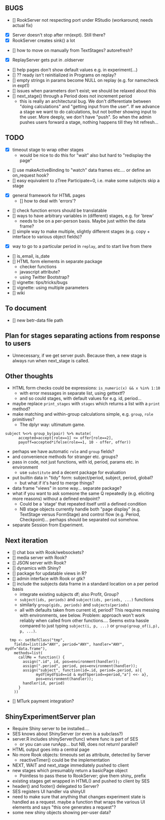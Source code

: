 BUGS
----

- [] RookServer not respecting port under RStudio (workaround; needs actual fix)
- [x] Server doesn't stop after rm(expt). Still there?
- [x] RookServer creates sink() a lot
- [] how to move on manually from TextStages? autorefresh?
- [x] ReplayServer gets put in .oldserver
- [] help pages don't show default values e.g. in experiment(...)
- [] ?? ready isn't reinitialized in Programs on replay?
- [] empty strings in params become NULL on replay (e.g. for namecheck in expt1)
- [] issues when parameters don't exist; we should be relaxed about this
- [] next_stage() through a Period does not increment period
  - this is really an architectural bug. We don't differentiate between
  "doing calculations" and "getting input from the user". If we advance a stage
  we want to do calculations, but not bother showing input to the user. 
  More deeply, we don't have "push". So when the admin pushes users forward
  a stage, nothing happens till they hit refresh...

TODO
----
- [x] timeout stage to wrap other stages
  - would be nice to do this for "wait" also but hard to "redisplay the page"
- [] use makeActiveBinding to "watch" data frames etc.... or define
  an on_request hook?
- [] easy equivalent to zTree Participate=0, i.e. make some subjects skip a stage
- [x] general framework for HTML pages
  - [] how to deal with 'errors'?
- [] check function errors should be translatable
- [] ways to have arbitrary variables in (different) stages, e.g. for 'brew'
  - needs to be on a per-person basis. Maybe just within the data frame?
- [] simple way to make multiple, slightly different stages (e.g. copy +
  interface to various object fields)?
- [x] way to go to a particular period in `replay`, and to start live from
  there
- [] is_email, is_date
- [] HTML form elements in separate package
  - checker functions
  - javascript attribute?
  - using Twitter Bootstrap?
- [] vignette: tips/tricks/bugs
- [] vignette: using multiple parameters
- [] wiki

To document
-----------
- [] new betr-data file path

Plan for stages separating actions from response to users
---------------------------------------------------------

- Unnecessary, if we get server push. Because then,
  a new stage is always run when next_stage is called.

Other thoughts
--------------
- HTML form checks could be expressions: `is_numeric(x) && x %in% 1:10`
  - with error messages in separate list, using gettextf?
  - and so could stages, with default values for e.g. id, period...
- maybe replace `print_stages` with `stages` which returns a list with
  a `print` method?
- make matching and within-group calculations simple, e.g. 
  `group`, `role` primitives?
  - The dplyr way: ultimatum game.

```splus
subject %<>% group_by(pair) %>% mutate(
      accepted=accept[role==1] <= offer[role==2], 
      payoff=accepted*ifelse(role==1, 10 - offer, offer))
```
  - perhaps we have automatic `role` and `group` fields?
  - and convenience methods for stranger etc. groups?
- pass in code, not just functions, with id, period, params etc. in environment
  - use `substitute` and a decent package for evaluation
- put builtin data in "tidy" form: subject/period, subject, period, global?
  - but what if it's hard to merge things?
- data frame "views" in some way... separate package?
- what if you want to ask someone the same Q repeatedly (e.g. eliciting more
reasons) without a defined endpoint? 
  - Could be a 'stage' that repeated itself until a defined condition
  - NB stage objects currently handle both "page display" (e.g. TextStage
    versus FormStage) and control flow (e.g. Period, Checkpoint)... perhaps
    should be separated out somehow.
- separate Session from Experiment.


Next iteration
--------------
- [] chat box with Rook/websockets?
- [] media server with Rook?
- [] JSON server with Rook?
- [] dynamics with Shiny?
- [] package for updatable views in R?
- [] admin interface with Rook or gtk?
- [] include the subjects data frame in a standard location on a per period basis
  - integrate existing subjects df; also Profit, Group?
  - `subject(ids, periods)` and `subject(ids, periods, ...)` functions
  - similarly `group(gids, periods)` and `subjects(periods)`
  - all with defaults taken from current id, period? This requires
  messing with environments, see below. Problem: approach won't work
  reliably when called from other functions.... Seems extra hassle compared
  to just typing `subject(i, p, ...)` or `group(group_of(i,p), p, ...)`.
  
```splus
  tmp <- setRefClass("tmp", 
    fields=list(id="ANY", period="ANY", handler="ANY", mydf="data.frame"), 
    methods=list(
      callMe = function() {
        assign(".id", id, pos=environment(handler)); 
        assign(".period", period, pos=environment(handler)); 
        assign("subject", function(id=.id, period=.period, a){
              mydf[mydf$id==id & mydf$period==period,"a"] <<- a}, 
              pos=environment(handler)); 
        handler(id, period)
      }
    ))
```

- [] MTurk payment integration?


ShinyExperimentServer plan
--------------------------

* Require Shiny server to be installed....
* SES knows about ShinyServer (or even is a subclass?)
* server.R includes shinyServer(func) where func is part of SES
  - or you can use runApp... but NB, does not return! parallel?
* HTML output goes into a central page
* No more Rook objects: timeouts set as attribute, detected by Server
  - reactiveTimer() could be the implementation
* NEXT, WAIT and next_stage immediately pushed to client
* new stages which presumably return a basicPage object
  - Pointless to pass these to RookServer; give them shiny_ prefix
* existing stages get wrapped in HTML() and pushed to client by SES
* header() and footer() delegated to Server?
* SES registers UI handler via shinyUI
* need to make sure that anything that changes experiment state is handled
  as a request. maybe a function that wraps the various UI elements and says
  "this one generates a request"?
* some new shiny objects showing per-user data?


